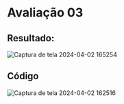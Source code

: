 # Avaliação 03
## Resultado:
![Captura de tela 2024-04-02 165254](https://github.com/Jenni201206/pdm2-241/assets/131280055/a09cc147-7d6e-46ca-8b98-454fb40193c0)

## Código
![Captura de tela 2024-04-02 162516](https://github.com/Jenni201206/pdm2-241/assets/131280055/df112e64-ca0a-44c8-93d1-4948d599dc97)
